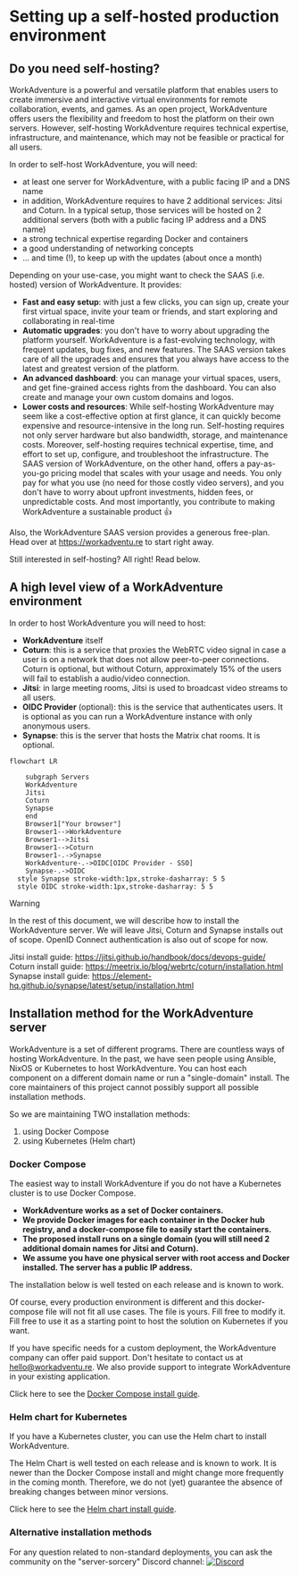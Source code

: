 # Setting up a self-hosted production environment

## Do you need self-hosting?

WorkAdventure is a powerful and versatile platform that enables users to create immersive and interactive virtual
environments for remote collaboration, events, and games. As an open project, WorkAdventure offers users the flexibility
and freedom to host the platform on their own servers. However, self-hosting WorkAdventure requires technical expertise,
infrastructure, and maintenance, which may not be feasible or practical for all users.

In order to self-host WorkAdventure, you will need:

- at least one server for WorkAdventure, with a public facing IP and a DNS name
- in addition, WorkAdventure requires to have 2 additional services: Jitsi and Coturn. In a typical setup, those services will be hosted on 2 additional servers (both with a public facing IP address and a DNS name)
- a strong technical expertise regarding Docker and containers
- a good understanding of networking concepts
- ... and time (!), to keep up with the updates (about once a month)

Depending on your use-case, you might want to check the SAAS (i.e. hosted) version of WorkAdventure.
It provides:

- **Fast and easy setup**: with just a few clicks, you can sign up, create your first virtual space, invite your team or friends, and start exploring and collaborating in real-time
- **Automatic upgrades**: you don't have to worry about upgrading the platform yourself. WorkAdventure is a fast-evolving
  technology, with frequent updates, bug fixes, and new features. The SAAS version takes care of all the upgrades and ensures that you always have access to the latest and greatest version of the platform.
- **An advanced dashboard**: you can manage your virtual spaces, users, and get fine-grained access rights from the dashboard.
  You can also create and manage your own custom domains and logos.
- **Lower costs and resources**: While self-hosting WorkAdventure may seem like a cost-effective option at first glance,
  it can quickly become expensive and resource-intensive in the long run. Self-hosting requires not only server hardware
  but also bandwidth, storage, and maintenance costs. Moreover, self-hosting requires technical expertise, time, and
  effort to set up, configure, and troubleshoot the infrastructure. The SAAS version of WorkAdventure, on the other hand,
  offers a pay-as-you-go pricing model that scales with your usage and needs. You only pay for what you use (no need for those costly video servers),
  and you don't have to worry about upfront investments, hidden fees, or unpredictable costs. And most importantly,
  you contribute to making WorkAdventure a sustainable product 👍

Also, the WorkAdventure SAAS version provides a generous free-plan. Head over at https://workadventu.re to start right away.

Still interested in self-hosting? All right! Read below.

## A high level view of a WorkAdventure environment

In order to host WorkAdventure you will need to host:

- **WorkAdventure** itself
- **Coturn**: this is a service that proxies the WebRTC video signal in case a user is on a network that does not allow
  peer-to-peer connections. Coturn is optional, but without Coturn, approximately 15% of the users will fail to establish
  a audio/video connection.
- **Jitsi**: in large meeting rooms, Jitsi is used to broadcast video streams to all users.
- **OIDC Provider** (optional): this is the service that authenticates users. It is optional as you can run a WorkAdventure
  instance with only anonymous users.
- **Synapse**: this is the server that hosts the Matrix chat rooms. It is optional.

```mermaid
flowchart LR
  
    subgraph Servers
    WorkAdventure
    Jitsi
    Coturn
    Synapse
    end
    Browser1["Your browser"]
    Browser1-->WorkAdventure
    Browser1-->Jitsi
    Browser1-->Coturn
    Browser1-.->Synapse
    WorkAdventure-.->OIDC[OIDC Provider - SSO]
    Synapse-.->OIDC
  style Synapse stroke-width:1px,stroke-dasharray: 5 5
  style OIDC stroke-width:1px,stroke-dasharray: 5 5
```

> [!WARNING]  
> In the rest of this document, we will describe how to install the WorkAdventure server. We will leave Jitsi,
> Coturn and Synapse installs out of scope. OpenID Connect authentication is also out of scope for now.

Jitsi install guide: https://jitsi.github.io/handbook/docs/devops-guide/  
Coturn install guide: https://meetrix.io/blog/webrtc/coturn/installation.html
Synapse install guide: https://element-hq.github.io/synapse/latest/setup/installation.html

## Installation method for the WorkAdventure server

WorkAdventure is a set of different programs. There are countless ways of hosting WorkAdventure. In the past, we have
seen people using Ansible, NixOS or Kubernetes to host WorkAdventure. You can host each component on a different
domain name or run a "single-domain" install. The core maintainers of this project cannot possibly support all possible
installation methods.

So we are maintaining TWO installation methods:

1. using Docker Compose
2. using Kubernetes (Helm chart)

### Docker Compose

The easiest way to install WorkAdventure if you do not have a Kubernetes cluster is to use Docker Compose.

- **WorkAdventure works as a set of Docker containers.**
- **We provide Docker images for each container in the Docker hub registry, and a docker-compose file to easily start the containers.**
- **The proposed install runs on a single domain (you will still need 2 additional domain names for Jitsi and Coturn).**
- **We assume you have one physical server with root access and Docker installed. The server has a public IP address.**

The installation below is well tested on each release and is known to work.

Of course, every production environment is different and this docker-compose file will not
fit all use cases. The file is yours. Fill free to modify it. Fill free to use it as a starting point to host the
solution on Kubernetes if you want.

If you have specific needs for a custom deployment, the WorkAdventure company can offer paid support. Don't hesitate to
contact us at hello@workadventu.re. We also provide support to integrate WorkAdventure in your existing application.

Click here to see the [Docker Compose install guide](../../../contrib/docker/README.md).

### Helm chart for Kubernetes

If you have a Kubernetes cluster, you can use the Helm chart to install WorkAdventure.

The Helm Chart is well tested on each release and is known to work.
It is newer than the Docker Compose install and might change more frequently in the coming month. Therefore,
we do not (yet) guarantee the absence of breaking changes between minor versions.

Click here to see the [Helm chart install guide](../../../contrib/helm/README.md).

### Alternative installation methods

For any question related to non-standard deployments, you can ask the community on the "server-sorcery" Discord
channel: [![Discord](https://img.shields.io/discord/821338762134290432?label=Discord)](https://discord.gg/G6Xh9ZM9aR)
